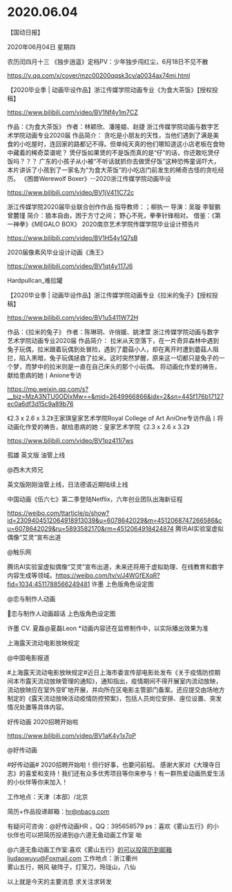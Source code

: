 # 2020.06.04



【国动日报】

2020年06月04日  星期四

农历闰四月十三
 《独步逍遥》定档PV：少年独步闯红尘，6月18日不见不散

https://v.qq.com/x/cover/mzc00200qqsk3cv/a0034ax74mj.html



【2020毕业季 | 动画毕设作品】浙江传媒学院动画专业《为食大茶饭》【授权投稿】

https://www.bilibili.com/video/BV1Nf4y1m7CZ

 作品：《为食大茶饭》 作者：林颖欣、潘隆姬、赵捷 浙江传媒学院动画与数字艺术学院动画专业2020届 作品简介： 贪吃是小朋友的天性，当他们遇到了满是美食的小吃屋时，连回家的路都记不得。但单纯天真的他们哪知道这小店老板在食物中藏着的稀奇菜谱呢？ 煲仔饭如果煲的不是饭而真的是“仔”的话，你还敢吃煲仔饭吗？？？ 广东的小孩子从小被“不听话就抓你去做煲仔饭”这种恐怖童谣吓大，本片讲诉了小孩到了一家名为“为食大茶饭”的小吃店门前发生的稀奇古怪的贪吃经历。
《困兽Werewolf Boxer》--2020浙江传媒学院动画毕设

https://www.bilibili.com/video/BV1jV411C72c

浙江传媒学院2020届毕业联合创作作品 指导教师：；柳执一 导演：吴璇 李智鹏 曾麓瑾 简介：狼本自由，困于方寸之间；          野心不死，拳拳针锋相对。 借鉴：《第一神拳》《MEGALO BOX》
2020南京艺术学院传媒学院毕业设计预告片

https://www.bilibili.com/video/BV1H54y1Q7sB


2020届像素风毕业设计动画《漁王》

https://www.bilibili.com/video/BV1qt4y117J6

Hardpullcan_难拉罐


【2020毕业季 | 动画毕设作品】浙江传媒学院动画专业《拉米的兔子》【授权投稿】

https://www.bilibili.com/video/BV1u5411W72H

作品：《拉米的兔子》 作者：陈琳玥、许俏媛、姚津萱 浙江传媒学院动画与数字艺术学院动画专业2020届 作品简介： 拉米从天空落下，在一片奇异森林中遇到兔子玩偶，拉米跟着玩偶到处冒险，遇到了蘑菇小人，却在离开时遭到蘑菇人阻拦，陷入黑暗，兔子玩偶拯救了拉米。这时突然梦醒，原来这一切都只是兔子的一个梦，而梦中的拉米则是一直在自己床头的那个小玩偶。
将动画化作爱的祷告，献给患病的她丨Anione专访

https://mp.weixin.qq.com/s?__biz=MzA3NTU0ODIxMw==&mid=2649966866&idx=2&sn=445f176b17127ec0a6df3d15c9a89b76

《2.3 x 2.6 x 3.2》王家琪皇家艺术学院Royal College of Art
AniOne专访作品丨将动画化作爱的祷告，献给患病的她：皇家艺术学院《2.3 x 2.6 x 3.2》

https://www.bilibili.com/video/BV1pz411i7ws


孤雄 英文版 油管上线

@西木大师兄                            

英文版刚刚油管上线，日法德语近期陆续上线


中国动画《伍六七》第二季登陆Netflix，六年创业团队出海新征程

https://weibo.com/ttarticle/p/show?id=2309404512064918913039&u=6078642029&m=4512068747266586&cu=6078642029&ru=5893582170&rm=4512064918424874
腾讯AI实验室虚拟偶像“艾灵”宣布出道

@触乐网  

腾讯AI实验室虚拟偶像“艾灵”宣布出道，未来还将用于虚拟助理、在线教育和数字内容生成等领域。https://weibo.com/tv/v/J4WGfEXqR?fid=1034:4511788566249481
许墨   上色版角色设定图

@恋与制作人动画                            

恋与制作人动画超话 上色版角色设定图

许墨  CV. 夏磊@夏磊Leon
*动画内容还在监修制作中，以实际播出效果为准


上海露天流动电影放映规定

@中国电影报道   

#上海露天流动电影放映规定#近日上海市委宣传部电影处发布《关于疫情防控期间本市露天流动放映管理的通知》，通知指出，疫情期间不得开展室内流动放映，流动放映应在室外空旷地开展，并向所在区电影主管部门备案。还应提交由场地方制定的《露天流动放映活动疫情防控预案》，包括人员岗位安排、座位设置、突发情况处置等具体内容。


好传动画  2020招聘开始啦

https://www.bilibili.com/video/BV1aK4y1x7oP

@好传动画    

#好传动画# 2020招聘开始啦！但行好事，也要问前程。
感谢大家对《大理寺日志》的喜爱和支持！我们还有众多优秀项目等你来参与！有一群热爱动画热爱生活的小伙伴等你来加入！

工作地点：天津（本部）/北京

简历+作品投递邮箱：hr@nbacg.com

有疑问可咨询：@好传动画HR ，QQ：395658579
ps：喜欢《雾山五行》的小伙伴也可以把简历投递到@六道无鱼动画工作室 呦

@六道无鱼动画工作室:喜欢《雾山五行》的可以投简历到邮箱liudaowuyu@Foxmail.com 工作地点：浙江衢州     
雾山五行，朔风 破阵子，灯笼刀，玲珑山，八仙       






以上就是今天的主要消息
求关注求转发



